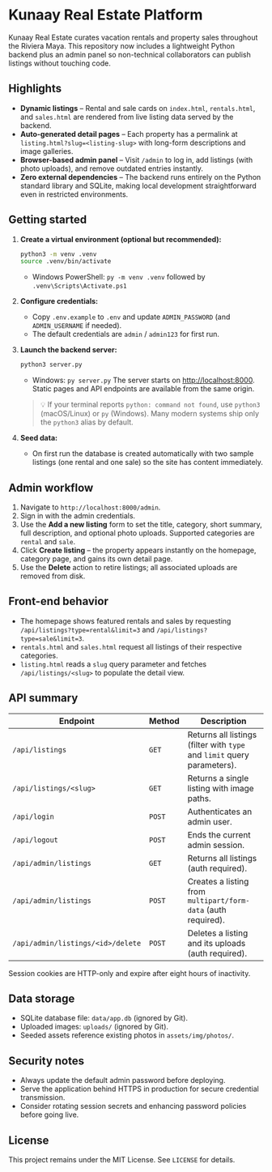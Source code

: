 # Kunaay Real Estate Platform

Kunaay Real Estate curates vacation rentals and property sales throughout the Riviera Maya. This repository now includes a lightweight Python backend plus an admin panel so non-technical collaborators can publish listings without touching code.

## Highlights

- **Dynamic listings** – Rental and sale cards on `index.html`, `rentals.html`, and `sales.html` are rendered from live listing data served by the backend.
- **Auto-generated detail pages** – Each property has a permalink at `listing.html?slug=<listing-slug>` with long-form descriptions and image galleries.
- **Browser-based admin panel** – Visit `/admin` to log in, add listings (with photo uploads), and remove outdated entries instantly.
- **Zero external dependencies** – The backend runs entirely on the Python standard library and SQLite, making local development straightforward even in restricted environments.

## Getting started

1. **Create a virtual environment (optional but recommended):**
   ```bash
   python3 -m venv .venv
   source .venv/bin/activate
   ```
   - Windows PowerShell: `py -m venv .venv` followed by `.venv\Scripts\Activate.ps1`

2. **Configure credentials:**
   - Copy `.env.example` to `.env` and update `ADMIN_PASSWORD` (and `ADMIN_USERNAME` if needed).
   - The default credentials are `admin` / `admin123` for first run.

3. **Launch the backend server:**
   ```bash
   python3 server.py
   ```
   - Windows: `py server.py`
   The server starts on [http://localhost:8000](http://localhost:8000). Static pages and API endpoints are available from the same origin.

   > 💡 If your terminal reports `python: command not found`, use `python3` (macOS/Linux) or `py` (Windows). Many modern systems ship only the `python3` alias by default.

4. **Seed data:**
   - On first run the database is created automatically with two sample listings (one rental and one sale) so the site has content immediately.

## Admin workflow

1. Navigate to `http://localhost:8000/admin`.
2. Sign in with the admin credentials.
3. Use the **Add a new listing** form to set the title, category, short summary, full description, and optional photo uploads. Supported categories are `rental` and `sale`.
4. Click **Create listing** – the property appears instantly on the homepage, category page, and gains its own detail page.
5. Use the **Delete** action to retire listings; all associated uploads are removed from disk.

## Front-end behavior

- The homepage shows featured rentals and sales by requesting `/api/listings?type=rental&limit=3` and `/api/listings?type=sale&limit=3`.
- `rentals.html` and `sales.html` request all listings of their respective categories.
- `listing.html` reads a `slug` query parameter and fetches `/api/listings/<slug>` to populate the detail view.

## API summary

| Endpoint | Method | Description |
| --- | --- | --- |
| `/api/listings` | `GET` | Returns all listings (filter with `type` and `limit` query parameters). |
| `/api/listings/<slug>` | `GET` | Returns a single listing with image paths. |
| `/api/login` | `POST` | Authenticates an admin user. |
| `/api/logout` | `POST` | Ends the current admin session. |
| `/api/admin/listings` | `GET` | Returns all listings (auth required). |
| `/api/admin/listings` | `POST` | Creates a listing from `multipart/form-data` (auth required). |
| `/api/admin/listings/<id>/delete` | `POST` | Deletes a listing and its uploads (auth required). |

Session cookies are HTTP-only and expire after eight hours of inactivity.

## Data storage

- SQLite database file: `data/app.db` (ignored by Git).
- Uploaded images: `uploads/` (ignored by Git).
- Seeded assets reference existing photos in `assets/img/photos/`.

## Security notes

- Always update the default admin password before deploying.
- Serve the application behind HTTPS in production for secure credential transmission.
- Consider rotating session secrets and enhancing password policies before going live.

## License

This project remains under the MIT License. See `LICENSE` for details.
